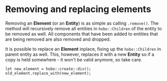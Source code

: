 # Removing and replacing elements

Removing an **Element** (or an **Entity**) is as simple as calling `.remove()`. The method will recursively remove all entities in `hobo::Children` of the entity to be removed as well. All components that have been added to entities that are being removed are also removed and dropped.    

It is possible to replace an **Element** inplace, fixing up the `hobo::Children` in parent entity as well. This, however, replaces it with a new **Entity** so if a copy is held somewhere - it won't be valid anymore, so take care.

```rust,noplaypen
let new_element = hobo::create::div();
old_element.replace_with(new_element);
```
